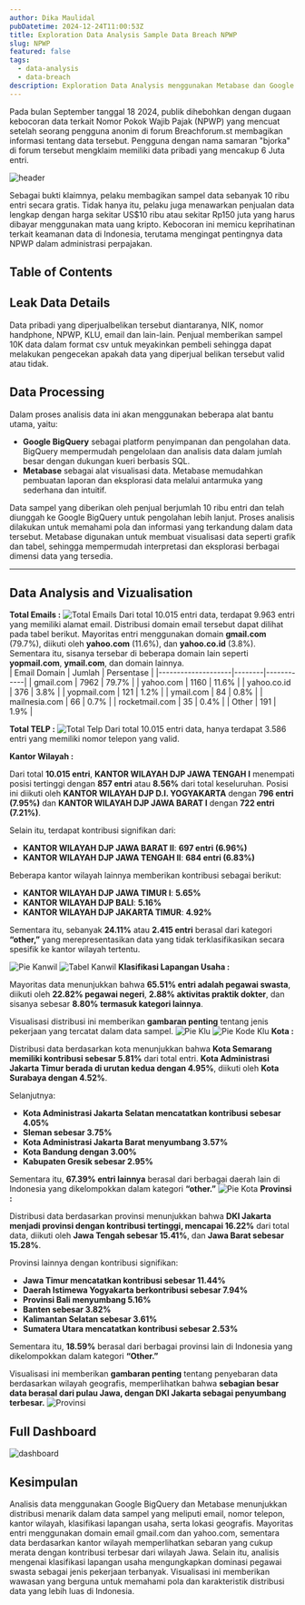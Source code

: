 ```yaml
---
author: Dika Maulidal
pubDatetime: 2024-12-24T11:00:53Z
title: Exploration Data Analysis Sample Data Breach NPWP
slug: NPWP
featured: false
tags:
  - data-analysis
  - data-breach
description: Exploration Data Analysis menggunakan Metabase dan Google BigQuery
---
```


Pada bulan September tanggal 18 2024, publik dihebohkan dengan dugaan kebocoran data terkait Nomor Pokok Wajib Pajak (NPWP) yang mencuat setelah seorang pengguna anonim di forum Breachforum.st membagikan informasi tentang data tersebut. Pengguna dengan nama samaran "bjorka" di forum tersebut mengklaim memiliki data pribadi yang mencakup 6 Juta entri.

![header](https://naval-csirt.tnial.mil.id/wp-content/uploads/2024/09/Bjorka1.webp)

Sebagai bukti klaimnya, pelaku membagikan sampel data sebanyak 10 ribu entri secara gratis. Tidak hanya itu, pelaku juga menawarkan penjualan data lengkap dengan harga sekitar US$10 ribu atau sekitar Rp150 juta yang harus dibayar menggunakan mata uang kripto. Kebocoran ini memicu keprihatinan terkait keamanan data di Indonesia, terutama mengingat pentingnya data NPWP dalam administrasi perpajakan.

## Table of Contents

## Leak Data Details
Data pribadi yang diperjualbelikan tersebut diantaranya, NIK, nomor handphone, NPWP, KLU, email dan lain-lain. Penjual memberikan sampel 10K data dalam format csv untuk meyakinkan pembeli sehingga dapat melakukan pengecekan apakah data yang diperjual belikan tersebut valid atau tidak.

## Data Processing  

Dalam proses analisis data ini akan menggunakan beberapa alat bantu utama, yaitu:  

- **Google BigQuery** sebagai platform penyimpanan dan pengolahan data. BigQuery mempermudah pengelolaan dan analisis data dalam jumlah besar dengan dukungan kueri berbasis SQL.  
- **Metabase** sebagai alat visualisasi data. Metabase memudahkan pembuatan laporan dan eksplorasi data melalui antarmuka yang sederhana dan intuitif.  

Data sampel yang diberikan oleh penjual berjumlah 10 ribu entri dan telah diunggah ke Google BigQuery untuk pengolahan lebih lanjut. Proses analisis dilakukan untuk memahami pola dan informasi yang terkandung dalam data tersebut. Metabase digunakan untuk membuat visualisasi data seperti grafik dan tabel, sehingga mempermudah interpretasi dan eksplorasi berbagai dimensi data yang tersedia.  


---

## Data Analysis and Vizualisation
**Total Emails :**
![Total Emails](https://i.imgur.com/1r8FJBG.png)
Dari total 10.015 entri data, terdapat 9.963 entri yang memiliki alamat email. Distribusi domain email tersebut dapat dilihat pada tabel berikut. Mayoritas entri menggunakan domain **gmail.com** (79.7%), diikuti oleh **yahoo.com** (11.6%), dan **yahoo.co.id** (3.8%). Sementara itu, sisanya tersebar di beberapa domain lain seperti **yopmail.com**, **ymail.com**, dan domain lainnya.  
| Email Domain       | Jumlah | Persentase |
|--------------------|--------|------------|
| gmail.com          | 7962   | 79.7%      |
| yahoo.com          | 1160   | 11.6%      |
| yahoo.co.id        | 376    | 3.8%       |
| yopmail.com        | 121    | 1.2%       |
| ymail.com          | 84     | 0.8%       |
| mailnesia.com      | 66     | 0.7%       |
| rocketmail.com     | 35     | 0.4%       |
| Other              | 191    | 1.9%       |


**Total TELP :**
![Total Telp](https://i.imgur.com/wweckDN.png)
Dari total 10.015 entri data, hanya terdapat 3.586 entri yang memiliki nomor telepon yang valid.

**Kantor Wilayah :**

Dari total **10.015 entri**, **KANTOR WILAYAH DJP JAWA TENGAH I** menempati posisi tertinggi dengan **857 entri** atau **8.56%** dari total keseluruhan. Posisi ini diikuti oleh **KANTOR WILAYAH DJP D.I. YOGYAKARTA** dengan **796 entri (7.95%)** dan **KANTOR WILAYAH DJP JAWA BARAT I** dengan **722 entri (7.21%)**. 

Selain itu, terdapat kontribusi signifikan dari:
- **KANTOR WILAYAH DJP JAWA BARAT II**: **697 entri (6.96%)**
- **KANTOR WILAYAH DJP JAWA TENGAH II**: **684 entri (6.83%)**

Beberapa kantor wilayah lainnya memberikan kontribusi sebagai berikut:
- **KANTOR WILAYAH DJP JAWA TIMUR I**: **5.65%**
- **KANTOR WILAYAH DJP BALI**: **5.16%**
- **KANTOR WILAYAH DJP JAKARTA TIMUR**: **4.92%**

Sementara itu, sebanyak **24.11%** atau **2.415 entri** berasal dari kategori **“other,”** yang merepresentasikan data yang tidak terklasifikasikan secara spesifik ke kantor wilayah tertentu.

![Pie Kanwil](https://i.imgur.com/aPiTYxd.png)
![Tabel Kanwil](https://i.imgur.com/Xmbat90.png)
**Klasifikasi Lapangan Usaha :**

Mayoritas data menunjukkan bahwa **65.51% entri adalah pegawai swasta**, diikuti oleh **22.82% pegawai negeri**, **2.88% aktivitas praktik dokter**, dan sisanya sebesar **8.80% termasuk kategori lainnya**. 

Visualisasi distribusi ini memberikan **gambaran penting** tentang jenis pekerjaan yang tercatat dalam data sampel.
![Pie Klu](https://i.imgur.com/B2Wsa9v.png)
![Pie Kode Klu](https://i.imgur.com/aQJ79hm.png)
**Kota :**

Distribusi data berdasarkan kota menunjukkan bahwa **Kota Semarang memiliki kontribusi sebesar 5.81%** dari total entri. **Kota Administrasi Jakarta Timur berada di urutan kedua dengan 4.95%**, diikuti oleh **Kota Surabaya dengan 4.52%**. 

Selanjutnya:
- **Kota Administrasi Jakarta Selatan mencatatkan kontribusi sebesar 4.05%**
- **Sleman sebesar 3.75%**
- **Kota Administrasi Jakarta Barat menyumbang 3.57%**
- **Kota Bandung dengan 3.00%**
- **Kabupaten Gresik sebesar 2.95%**

Sementara itu, **67.39% entri lainnya** berasal dari berbagai daerah lain di Indonesia yang dikelompokkan dalam kategori **“other.”**
![Pie Kota](https://i.imgur.com/192igTG.png)
**Provinsi :**

Distribusi data berdasarkan provinsi menunjukkan bahwa **DKI Jakarta menjadi provinsi dengan kontribusi tertinggi, mencapai 16.22%** dari total data, diikuti oleh **Jawa Tengah sebesar 15.41%**, dan **Jawa Barat sebesar 15.28%**. 

Provinsi lainnya dengan kontribusi signifikan:
- **Jawa Timur mencatatkan kontribusi sebesar 11.44%**
- **Daerah Istimewa Yogyakarta berkontribusi sebesar 7.94%**
- **Provinsi Bali menyumbang 5.16%**
- **Banten sebesar 3.82%**
- **Kalimantan Selatan sebesar 3.61%**
- **Sumatera Utara mencatatkan kontribusi sebesar 2.53%**

Sementara itu, **18.59%** berasal dari berbagai provinsi lain di Indonesia yang dikelompokkan dalam kategori **“Other.”**

Visualisasi ini memberikan **gambaran penting** tentang penyebaran data berdasarkan wilayah geografis, memperlihatkan bahwa **sebagian besar data berasal dari pulau Jawa, dengan DKI Jakarta sebagai penyumbang terbesar.**
![Provinsi](https://i.imgur.com/5f2xNqf.png)


## Full Dashboard
![dashboard](https://i.imgur.com/06RQG4R.png)

## Kesimpulan
Analisis data menggunakan Google BigQuery dan Metabase menunjukkan distribusi menarik dalam data sampel yang meliputi email, nomor telepon, kantor wilayah, klasifikasi lapangan usaha, serta lokasi geografis. Mayoritas entri menggunakan domain email gmail.com dan yahoo.com, sementara data berdasarkan kantor wilayah memperlihatkan sebaran yang cukup merata dengan kontribusi terbesar dari wilayah Jawa. Selain itu, analisis mengenai klasifikasi lapangan usaha mengungkapkan dominasi pegawai swasta sebagai jenis pekerjaan terbanyak. Visualisasi ini memberikan wawasan yang berguna untuk memahami pola dan karakteristik distribusi data yang lebih luas di Indonesia.
